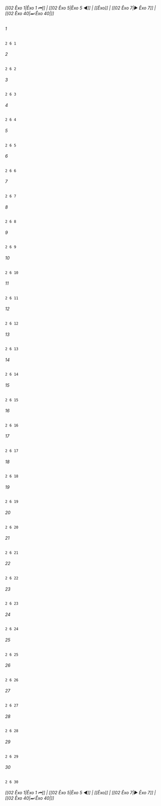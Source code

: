
###### [[02 Êxo 1|Êxo 1 ⏮]] | [[02 Êxo 5|Êxo 5 ◀]] | [[Êxo]] | [[02 Êxo 7|▶ Êxo 7]] | [[02 Êxo 40|⏭ Êxo 40|]]

###### 1
``` verse
2 6 1 
```
###### 2
``` verse
2 6 2 
```
###### 3
``` verse
2 6 3 
```
###### 4
``` verse
2 6 4 
```
###### 5
``` verse
2 6 5 
```
###### 6
``` verse
2 6 6 
```
###### 7
``` verse
2 6 7 
```
###### 8
``` verse
2 6 8 
```
###### 9
``` verse
2 6 9 
```
###### 10
``` verse
2 6 10 
```
###### 11
``` verse
2 6 11 
```
###### 12
``` verse
2 6 12 
```
###### 13
``` verse
2 6 13 
```
###### 14
``` verse
2 6 14 
```
###### 15
``` verse
2 6 15 
```
###### 16
``` verse
2 6 16 
```
###### 17
``` verse
2 6 17 
```
###### 18
``` verse
2 6 18 
```
###### 19
``` verse
2 6 19 
```
###### 20
``` verse
2 6 20 
```
###### 21
``` verse
2 6 21 
```
###### 22
``` verse
2 6 22 
```
###### 23
``` verse
2 6 23 
```
###### 24
``` verse
2 6 24 
```
###### 25
``` verse
2 6 25 
```
###### 26
``` verse
2 6 26 
```
###### 27
``` verse
2 6 27 
```
###### 28
``` verse
2 6 28 
```
###### 29
``` verse
2 6 29 
```
###### 30
``` verse
2 6 30 
```

###### [[02 Êxo 1|Êxo 1 ⏮]] | [[02 Êxo 5|Êxo 5 ◀]] | [[Êxo]] | [[02 Êxo 7|▶ Êxo 7]] | [[02 Êxo 40|⏭ Êxo 40|]]

